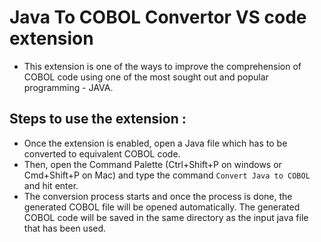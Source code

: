 # Java To COBOL Convertor VS code extension 

- This extension is one of the ways to improve the comprehension of COBOL code using one of the most sought out and popular programming - JAVA.


## Steps to use the extension :
- Once the extension is enabled, open a Java file which has to be converted to equivalent COBOL code.  
- Then, open the Command Palette (Ctrl+Shift+P on windows or Cmd+Shift+P on Mac) and type the command 
    ``` Convert Java to COBOL ``` and hit enter. 
- The conversion process starts and once the process is done, the generated COBOL file will be opened automatically. The generated COBOL code will be saved in the same directory as the input java file that has been used.

 